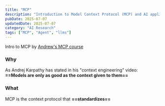 ```yaml
---
title: "MCP"
description: "Introduction to Model Context Protocol (MCP) and AI applications"
pubDate: 2025-07-07
updatedDate: 2025-07-07
category: "AI Research"
tags: ["MCP", "Agent", "llms"]
---
```


Intro to MCP by [Andrew's MCP course](https://learn.deeplearning.ai/courses/mcp-build-rich-context-ai-apps-with-anthropic/lesson/fkbhh/introduction)


### Why

As Andrej Karpathy has stated in his "context engineering" video:
**==Models are only as good as the context given to them==**

### What

MCP is the context protocol that **==standardizes==** 
